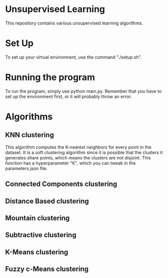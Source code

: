# Unsupervised Learning
This repository contains various unsupervised learning algorithms.

# Set Up
To set up your virtual environment, use the command "./setup.sh".

# Running the program
To run the program, simply use python main.py. Remember that you have to set up 
the environment first, or it will probably throw an error.

# Algorithms
## KNN clustering
This algorithm computes the K-nearest neighbors for every point in the dataset. It is 
a soft clustering algorithm since it is possible that the clusters it generates 
share points, which means the clusters are not disjoint.
This function has a hyperparameter "K", which you can tweak in the parameters.json
file. 
## Connected Components clustering
## Distance Based clustering
## Mountain clustering
## Subtractive clustering
## K-Means clustering
## Fuzzy c-Means clustering


